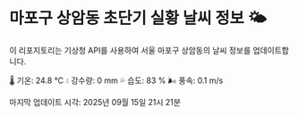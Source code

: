 
# 마포구 상암동 초단기 실황 날씨 정보 🌤️

이 리포지토리는 기상청 API를 사용하여 서울 마포구 상암동의 날씨 정보를 업데이트합니다. 

🌡️ 기온: 24.8 ℃
💧 강수량: 0 mm
💦 습도: 83 %
🌬️ 풍속: 0.1 m/s

마지막 업데이트 시각: 2025년 09월 15일 21시 21분    
